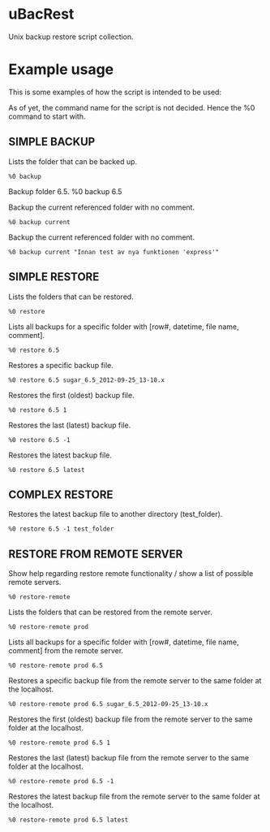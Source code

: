 uBacRest
========

Unix backup restore script collection.


Example usage
=============

This is some examples of how the script is intended to be used:

As of yet, the command name for the script is not decided. Hence the %0 command to start with.

SIMPLE BACKUP
-------------

Lists the folder that can be backed up.

    %0 backup

Backup folder 6.5.
    %0 backup 6.5


Backup the current referenced folder with no comment.

    %0 backup current

Backup the current referenced folder with no comment.

    %0 backup current "Innan test av nya funktionen 'express'"


SIMPLE RESTORE
--------------

Lists the folders that can be restored.

    %0 restore

Lists all backups for a specific folder with [row#, datetime, file name, comment].

    %0 restore 6.5

Restores a specific backup file.

    %0 restore 6.5 sugar_6.5_2012-09-25_13-10.x

Restores the first (oldest) backup file.

    %0 restore 6.5 1

Restores the last (latest) backup file.

    %0 restore 6.5 -1

Restores the latest backup file.

    %0 restore 6.5 latest


COMPLEX RESTORE
---------------

Restores the latest backup file to another directory (test_folder).

    %0 restore 6.5 -1 test_folder


RESTORE FROM REMOTE SERVER
--------------------------

Show help regarding restore remote functionality / show a list of possible remote servers.

    %0 restore-remote

Lists the folders that can be restored from the remote server.

    %0 restore-remote prod

Lists all backups for a specific folder with [row#, datetime, file name, comment] from the remote server.

    %0 restore-remote prod 6.5

Restores a specific backup file from the remote server to the same folder at the localhost.

    %0 restore-remote prod 6.5 sugar_6.5_2012-09-25_13-10.x

Restores the first (oldest) backup file from the remote server to the same folder at the localhost.

    %0 restore-remote prod 6.5 1

Restores the last (latest) backup file from the remote server to the same folder at the localhost.

    %0 restore-remote prod 6.5 -1

Restores the latest backup file from the remote server to the same folder at the localhost.

    %0 restore-remote prod 6.5 latest

